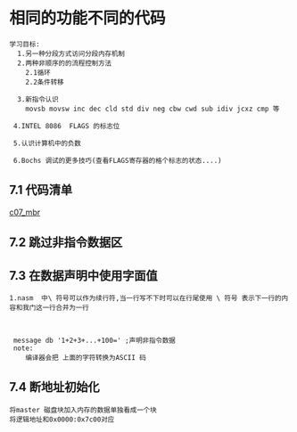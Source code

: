 # 相同的功能不同的代码
```
学习目标:
  1.另一种分段方式访问分段内存机制
  2.两种非顺序的的流程控制方法
    2.1循环
    2.2条件转移
 
  3.新指令认识
    movsb movsw inc dec cld std div neg cbw cwd sub idiv jcxz cmp 等

 4.INTEL 8086  FLAGS 的标志位 

 5.认识计算机中的负数

 6.Bochs 调试的更多技巧(查看FLAGS寄存器的格个标志的状态....)

```
## 7.1 代码清单
[c07_mbr](./codes/c07_mbr.asm)

## 7.2 跳过非指令数据区
## 7.3 在数据声明中使用字面值
```
1.nasm  中\ 符号可以作为续行符,当一行写不下时可以在行尾使用 \ 符号 表示下一行的内容和我门这一行合并为一行



 message db '1+2+3+...+100=' ;声明非指令数据
 note:
    编译器会把 上面的字符转换为ASCII 码

```
## 7.4 断地址初始化
```
将master 磁盘块加入内存的数据单独看成一个块
将逻辑地址和0x0000:0x7c00对应


```